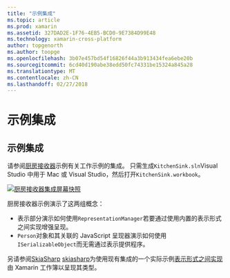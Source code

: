 ```yaml
---
title: "示例集成"
ms.topic: article
ms.prod: xamarin
ms.assetid: 327DAD2E-1F76-4EB5-BCD0-9E7384D99E48
ms.technology: xamarin-cross-platform
author: topgenorth
ms.author: toopge
ms.openlocfilehash: 3b07e457bd54f16826f44a3b913434fea6ebe20b
ms.sourcegitcommit: 6cd40d190abe38edd50fc74331be15324a845a28
ms.translationtype: MT
ms.contentlocale: zh-CN
ms.lasthandoff: 02/27/2018
---
```

# <a name="sample-integrations"></a>示例集成

## <a name="sample-integrations"></a>示例集成

请参阅[厨房接收器][ KitchenSink]示例有关工作示例的集成。 只需生成`KitchenSink.sln`Visual Studio 中用于 Mac 或 Visual Studio，然后打开`KitchenSink.workbook`。

[![厨房接收器集成屏幕快照](samples-images/kitchensinkintegrationscreenshot.png)](samples-images/kitchensinkintegrationscreenshot.png)

厨房接收器示例演示了这两组概念：

* 表示部分演示如何使用`RepresentationManager`若要通过使用内置的表示形式之间实现增强呈现。
* `Person`对象和其关联的 JavaScript 呈现器演示如何使用`ISerializableObject`而无需通过表示提供程序。

另请参阅[SkiaSharp] [ skiasharp]为使用现有集成的一个实际示例[表示形式之间实现](~/tools/workbooks/sdk/representations.md)由 Xamarin 工作簿以呈现其类型。

[KitchenSink]: https://github.com/xamarin/Workbooks/tree/master/SDK/Samples/KitchenSink
[skiasharp]: https://github.com/mono/SkiaSharp/tree/master/source/SkiaSharp.Workbooks